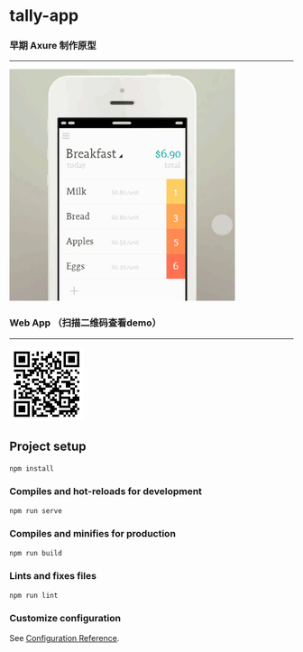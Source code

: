 # tally-app
### 早期 Axure 制作原型  
---
![proto](./prototype.gif)  
### Web App （扫描二维码查看demo）  
---
  
![Demo](./Demo.gif)   

## Project setup
```
npm install
```

### Compiles and hot-reloads for development
```
npm run serve
```

### Compiles and minifies for production
```
npm run build
```

### Lints and fixes files
```
npm run lint
```

### Customize configuration
See [Configuration Reference](https://cli.vuejs.org/config/).
